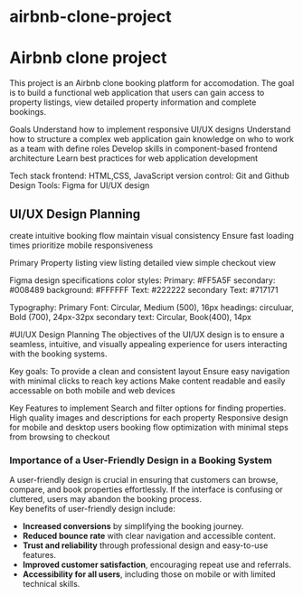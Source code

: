 # airbnb-clone-project
# Airbnb clone project

This project is an Airbnb clone booking platform for accomodation. The goal is to build a functional web application that
users can gain access to property listings, view detailed property information and complete bookings.

Goals
Understand how to implement responsive UI/UX designs
Understand how to structure a complex web application
gain knowledge on who to work as a team with define roles
Develop skills in component-based frontend architecture
Learn best practices for web application development

Tech stack
frontend: HTML,CSS, JavaScript
version control: Git and Github
Design Tools: Figma for UI/UX design


## UI/UX Design Planning

create intuitive booking flow
maintain visual consistency 
Ensure fast loading times
prioritize mobile responsiveness

Primary 
    Property listing view
    listing detailed view
    simple checkout view


Figma design specifications
color styles:
Primary: #FF5A5F
secondary: #008489
background: #FFFFFF
Text: #222222
secondary Text: #717171

Typography:
Primary Font: Circular, Medium (500), 16px
headings: circuluar, Bold (700), 24px-32px
secondary text: Circular, Book(400), 14px

#UI/UX Design Planning
The objectives of the UI/UX design is to ensure a seamless, intuitive, and visually appealing experience for users interacting with the booking systems.

Key goals:
To provide a clean and consistent layout
Ensure easy navigation with minimal clicks to reach key actions
Make content readable and easily accessable on both mobile and web devices


Key Features to implement
Search and filter options for finding properties.
High quality images and descriptions for each property
Responsive design for mobile and desktop users
booking flow optimization with minimal steps from browsing to checkout

### Importance of a User-Friendly Design in a Booking System
A user-friendly design is crucial in ensuring that customers can browse, compare, and book properties effortlessly. If the interface is confusing or cluttered, users may abandon the booking process.  
Key benefits of user-friendly design include:
- **Increased conversions** by simplifying the booking journey.  
- **Reduced bounce rate** with clear navigation and accessible content.  
- **Trust and reliability** through professional design and easy-to-use features.  
- **Improved customer satisfaction**, encouraging repeat use and referrals.  
- **Accessibility for all users**, including those on mobile or with limited technical skills.